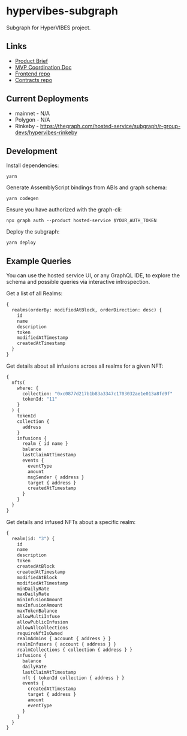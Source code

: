 # hypervibes-subgraph

Subgraph for HyperVIBES project.

## Links

* [Product Brief](https://docs.google.com/document/d/1NvztqdMAyLERTPuX5uHSnq8f5G0YVRaxNsq5UaXhQEw/edit?usp=sharing)
* [MVP Coordination Doc](https://docs.google.com/document/d/1dpMlzGeO4XfD6gBQoaTTXO2NxCCfA0hDYlTinJjCsfQ/edit?usp=sharing)
* [Frontend repo](https://github.com/R-Group-Devs/hypervibes-frontend)
* [Contracts repo](https://github.com/R-Group-Devs/hypervibes-contracts)

## Current Deployments

* mainnet - N/A
* Polygon - N/A
* Rinkeby - https://thegraph.com/hosted-service/subgraph/r-group-devs/hypervibes-rinkeby

## Development

Install dependencies:

```
yarn
```

Generate AssemblyScript bindings from ABIs and graph schema:

```
yarn codegen
```

Ensure you have authorized with the graph-cli:

```
npx graph auth --product hosted-service $YOUR_AUTH_TOKEN
```

Deploy the subgraph:

```
yarn deploy
```
## Example Queries

You can use the hosted service UI, or any GraphQL IDE, to explore the schema and
possible queries via interactive introspection.

Get a list of all Realms:

```graphql
{
  realms(orderBy: modifiedAtBlock, orderDirection: desc) {
    id
    name
    description
    token
    modifiedAtTimestamp
    createdAtTimestamp
  }
}
```

Get details about all infusions across all realms for a given NFT:

```graphql
{
  nfts(
    where: {
      collection: "0xc0877d217b1b83a3347c1703032ae1e013a8fd9f"
      tokenId: "11"
    }
  ) {
    tokenId
    collection {
      address
    }
    infusions {
      realm { id name }
      balance
      lastClaimAtTimestamp
      events {
        eventType
        amount
        msgSender { address }
        target { address }
        createdAtTimestamp
      }
    }
  }
}

```

Get details and infused NFTs about a specific realm:

```graphql
{
  realm(id: "3") {
    id
    name
    description
    token
    createdAtBlock
    createdAtTimestamp
    modifiedAtBlock
    modifiedAtTimestamp
    minDailyRate
    maxDailyRate
    minInfusionAmount
    maxInfusionAmount
    maxTokenBalance
    allowMultiInfuse
    allowPublicInfusion
    allowAllCollections
    requireNftIsOwned
    realmAdmins { account { address } }
    realmInfusers { account { address } }
    realmCollections { collection { address } }
    infusions {
      balance
      dailyRate
      lastClaimAtTimestamp
      nft { tokenId collection { address } }
      events {
        createdAtTimestamp
        target { address }
        amount
        eventType
      }
    }
  }
}
```



